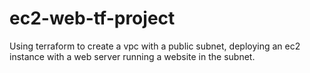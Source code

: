 # ec2-web-tf-project
Using terraform to create a vpc with a public subnet, deploying an ec2 instance with a web server running a website in the subnet. 